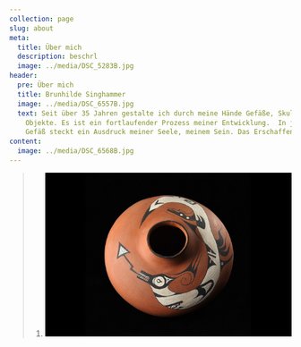 ```yaml
---
collection: page
slug: about
meta:
  title: Über mich
  description: beschrl
  image: ../media/DSC_5283B.jpg
header:
  pre: Über mich
  title: Brunhilde Singhammer
  image: ../media/DSC_6557B.jpg
  text: Seit über 35 Jahren gestalte ich durch meine Hände Gefäße, Skulpturen und
    Objekte. Es ist ein fortlaufender Prozess meiner Entwicklung.  In jedem
    Gefäß steckt ein Ausdruck meiner Seele, meinem Sein. Das Erschaffene wirkt.
content:
  image: ../media/DSC_6568B.jpg
---
```

> 1. ![Test](../media/gallerie_10.jpg "Test")
